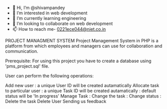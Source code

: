 - 👋 Hi, I’m @shivampandey
- 👀 I’m interested in web development 
- 🌱 I’m currently learning engineering
- 💞️ I’m looking to collaborate on web development
- 📫 How to reach me- 0221ece044@niet.co.in


PROJECT MANAGMENT SYSTEM
Project Management System in PHP is a platform from which employees and managers can use for collaboration and communication.

Prerequisite: For using this project you have to create a database using 'pms_project.sql' file.

User can perform the following operations:

Add new user : a unique User ID will be created autamatically
Allocate task to particular user : a unique Task ID will be created autamatically : default status will be 'In progress'
Manage Task : Change the task : Change status : Delete the task
Delete User
Sending us feedback
<!---shivashakti789/shivashakti789 is a ✨ special ✨ repository because its `README.md` (this file) appears on your GitHub profile.
You can click the Preview link to take a look at your changes.
--->
